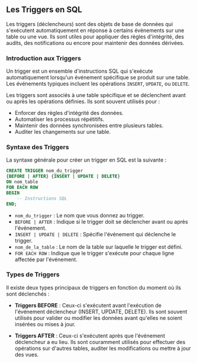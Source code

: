 ## Les Triggers en SQL

Les triggers (déclencheurs) sont des objets de base de données qui s'exécutent automatiquement en réponse à certains événements sur une table ou une vue. Ils sont utiles pour appliquer des règles d'intégrité, des audits, des notifications ou encore pour maintenir des données dérivées.

### **Introduction aux Triggers**

Un trigger est un ensemble d'instructions SQL qui s'exécute automatiquement lorsqu'un événement spécifique se produit sur une table. Les événements typiques incluent les opérations `INSERT`, `UPDATE`, ou `DELETE`.

Les triggers sont associés à une table spécifique et se déclenchent avant ou après les opérations définies. Ils sont souvent utilisés pour :

- Enforcer des règles d'intégrité des données.
- Automatiser les processus répétitifs.
- Maintenir des données synchronisées entre plusieurs tables.
- Auditer les changements sur une table.

### **Syntaxe des Triggers**

La syntaxe générale pour créer un trigger en SQL est la suivante :

```sql
CREATE TRIGGER nom_du_trigger
{BEFORE | AFTER} {INSERT | UPDATE | DELETE}
ON nom_table
FOR EACH ROW
BEGIN
    -- Instructions SQL
END;
```

- `nom_du_trigger` : Le nom que vous donnez au trigger.
- `BEFORE | AFTER` : Indique si le trigger doit se déclencher avant ou après l'événement.
- `INSERT | UPDATE | DELETE` : Spécifie l'événement qui déclenche le trigger.
- `nom_de_la_table` : Le nom de la table sur laquelle le trigger est défini.
- `FOR EACH ROW` : Indique que le trigger s'exécute pour chaque ligne affectée par l'événement.

### **Types de Triggers**

Il existe deux types principaux de triggers en fonction du moment où ils sont déclenchés :

- **Triggers BEFORE** : Ceux-ci s'exécutent avant l'exécution de l'événement déclencheur (INSERT, UPDATE, DELETE). Ils sont souvent utilisés pour valider ou modifier les données avant qu'elles ne soient insérées ou mises à jour.

- **Triggers AFTER** : Ceux-ci s'exécutent après que l'événement déclencheur a eu lieu. Ils sont couramment utilisés pour effectuer des opérations sur d'autres tables, auditer les modifications ou mettre à jour des vues.